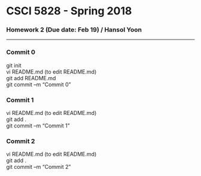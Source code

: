# CSCI 5828 - Spring 2018

### Homework 2 (Due date: Feb 19) / Hansol Yoon

---

### Commit 0
git init <br>
vi README.md (to edit README.md) <br>
git add README.md <br>
git commit –m “Commit 0” <br>

### Commit 1
vi README.md (to edit README.md) <br>
git add . <br>
git commit –m “Commit 1” <br>

### Commit 2
vi README.md (to edit README.md) <br>
git add . <br>
git commit –m “Commit 2” <br>